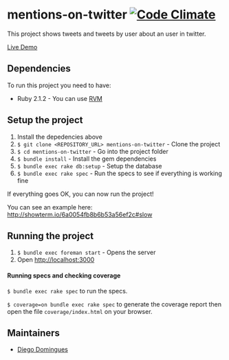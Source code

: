 # mentions-on-twitter [![Code Climate](https://codeclimate.com/github/ddomingues/mentions-on-twitter/badges/gpa.svg)](https://codeclimate.com/github/ddomingues/mentions-on-twitter)

This project shows tweets and tweets by user about an user in twitter.

[Live Demo](http://mentions-on-twitter.herokuapp.com)

## Dependencies

To run this project you need to have:

* Ruby 2.1.2 - You can use [RVM](http://rvm.io)

## Setup the project

1. Install the depedencies above
2. `$ git clone <REPOSITORY_URL> mentions-on-twitter` - Clone the project
3. `$ cd mentions-on-twitter` - Go into the project folder
4. `$ bundle install` - Install the gem dependencies
5. `$ bundle exec rake db:setup` - Setup the database
6. `$ bundle exec rake spec` - Run the specs to see if everything is working fine

If everything goes OK, you can now run the project!

You can see an example here: http://showterm.io/6a0054fb8b6b53a56ef2c#slow

## Running the project

1. `$ bundle exec foreman start` - Opens the server
2. Open [http://localhost:3000](http://localhost:3000)

#### Running specs and checking coverage

`$ bundle exec rake spec` to run the specs.

`$ coverage=on bundle exec rake spec` to generate the coverage report then open the file `coverage/index.html` on your browser.

## Maintainers

* [Diego Domingues](https://github.com/ddomingues)
